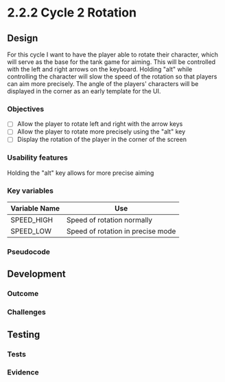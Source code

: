 # 2.2.2 Cycle 2 Rotation

## Design

For this cycle I want to have the player able to rotate their character, which will serve as the base for the tank game for aiming. This will be controlled with the left and right arrows on the keyboard. Holding "alt" while controlling the character will slow the speed of the rotation so that players can aim more precisely. The angle of the players' characters will be displayed in the corner as an early template for the UI.

### Objectives

* [ ] Allow the player to rotate left and right with the arrow keys
* [ ] Allow the player to rotate more precisely using the "alt" key
* [ ] Display the rotation of the player in the corner of the screen

### Usability features

Holding the "alt" key allows for more precise aiming

### Key variables

| Variable Name | Use                               |
| ------------- | --------------------------------- |
| SPEED\_HIGH   | Speed of rotation normally        |
| SPEED\_LOW    | Speed of rotation in precise mode |

### Pseudocode

## Development

### Outcome

### Challenges

## Testing

### Tests

### Evidence
